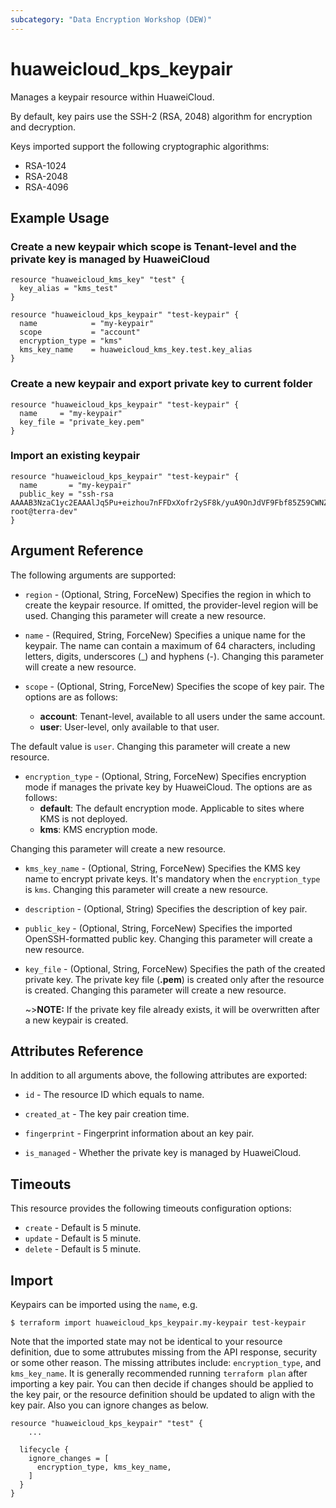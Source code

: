 ```yaml
---
subcategory: "Data Encryption Workshop (DEW)"
---
```


# huaweicloud_kps_keypair

Manages a keypair resource within HuaweiCloud.

By default, key pairs use the SSH-2 (RSA, 2048) algorithm for encryption and decryption.

Keys imported support the following cryptographic algorithms:

 * RSA-1024
 * RSA-2048
 * RSA-4096

## Example Usage

### Create a new keypair which scope is Tenant-level and the private key is managed by HuaweiCloud

```hcl
resource "huaweicloud_kms_key" "test" {
  key_alias = "kms_test"
}

resource "huaweicloud_kps_keypair" "test-keypair" {
  name            = "my-keypair"
  scope           = "account"
  encryption_type = "kms"
  kms_key_name    = huaweicloud_kms_key.test.key_alias
}
```

### Create a new keypair and export private key to current folder

```hcl
resource "huaweicloud_kps_keypair" "test-keypair" {
  name     = "my-keypair"
  key_file = "private_key.pem"
}
```

### Import an existing keypair

```hcl
resource "huaweicloud_kps_keypair" "test-keypair" {
  name       = "my-keypair"
  public_key = "ssh-rsa AAAAB3NzaC1yc2EAAAlJq5Pu+eizhou7nFFDxXofr2ySF8k/yuA9OnJdVF9Fbf85Z59CWNZBvcAT... root@terra-dev"
}
```

## Argument Reference

The following arguments are supported:

* `region` - (Optional, String, ForceNew) Specifies the region in which to create the keypair resource. If omitted, the
  provider-level region will be used. Changing this parameter will create a new resource.

* `name` - (Required, String, ForceNew) Specifies a unique name for the keypair. The name can contain a maximum of 64
 characters, including letters, digits, underscores (_) and hyphens (-).
 Changing this parameter will create a new resource.

* `scope` - (Optional, String, ForceNew) Specifies the scope of key pair. The options are as follows:
  - **account**: Tenant-level, available to all users under the same account.
  - **user**: User-level, only available to that user.

 The default value is `user`.
 Changing this parameter will create a new resource.

* `encryption_type` - (Optional, String, ForceNew) Specifies encryption mode if manages the private key by HuaweiCloud.
 The options are as follows:
  - **default**: The default encryption mode. Applicable to sites where KMS is not deployed.
  - **kms**: KMS encryption mode.

 Changing this parameter will create a new resource.

* `kms_key_name` - (Optional, String, ForceNew) Specifies the KMS key name to encrypt private keys.
 It's mandatory when the `encryption_type` is `kms`. Changing this parameter will create a new resource.

* `description` - (Optional, String) Specifies the description of key pair.

* `public_key` - (Optional, String, ForceNew) Specifies the imported OpenSSH-formatted public key.
 Changing this parameter will create a new resource.

* `key_file` - (Optional, String, ForceNew) Specifies the path of the created private key.
 The private key file (**.pem**) is created only after the resource is created.
 Changing this parameter will create a new resource.

  ~>**NOTE:** If the private key file already exists, it will be overwritten after a new keypair is created.

## Attributes Reference

In addition to all arguments above, the following attributes are exported:

* `id` - The resource ID which equals to name.

* `created_at` - The key pair creation time.

* `fingerprint` - Fingerprint information about an key pair.

* `is_managed` - Whether the private key is managed by HuaweiCloud.

## Timeouts

This resource provides the following timeouts configuration options:

* `create` - Default is 5 minute.
* `update` - Default is 5 minute.
* `delete` - Default is 5 minute.

## Import

Keypairs can be imported using the `name`, e.g.

```
$ terraform import huaweicloud_kps_keypair.my-keypair test-keypair
```

Note that the imported state may not be identical to your resource definition, due to some attrubutes missing from the
API response, security or some other reason. The missing attributes include: `encryption_type`,
and `kms_key_name`. It is generally recommended running `terraform plan` after importing a key pair.
You can then decide if changes should be applied to the key pair, or the resource definition
should be updated to align with the key pair. Also you can ignore changes as below.

```
resource "huaweicloud_kps_keypair" "test" {
    ...

  lifecycle {
    ignore_changes = [
      encryption_type, kms_key_name,
    ]
  }
}
```
